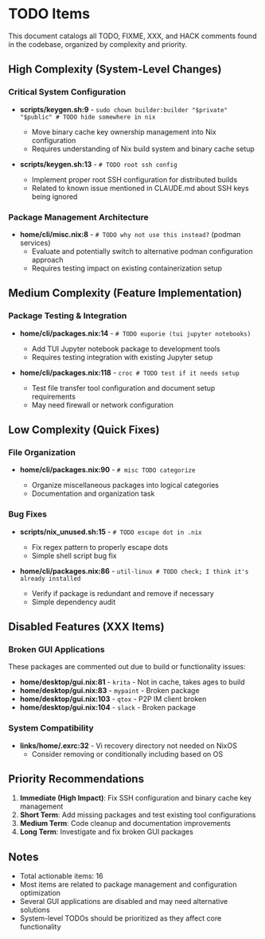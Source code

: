 # TODO Items

This document catalogs all TODO, FIXME, XXX, and HACK comments found in the
codebase, organized by complexity and priority.

## High Complexity (System-Level Changes)

### Critical System Configuration

- **scripts/keygen.sh:9** -
  `sudo chown builder:builder "$private" "$public" # TODO hide somewhere in nix`

  - Move binary cache key ownership management into Nix configuration
  - Requires understanding of Nix build system and binary cache setup

- **scripts/keygen.sh:13** - `# TODO root ssh config`

  - Implement proper root SSH configuration for distributed builds
  - Related to known issue mentioned in CLAUDE.md about SSH keys being ignored

### Package Management Architecture

- **home/cli/misc.nix:8** - `# TODO why not use this instead?` (podman services)
  - Evaluate and potentially switch to alternative podman configuration approach
  - Requires testing impact on existing containerization setup

## Medium Complexity (Feature Implementation)

### Package Testing & Integration

- **home/cli/packages.nix:14** - `# TODO euporie (tui jupyter notebooks)`

  - Add TUI Jupyter notebook package to development tools
  - Requires testing integration with existing Jupyter setup

- **home/cli/packages.nix:118** - `croc # TODO test if it needs setup`

  - Test file transfer tool configuration and document setup requirements
  - May need firewall or network configuration

## Low Complexity (Quick Fixes)

### File Organization

- **home/cli/packages.nix:90** - `# misc TODO categorize`

  - Organize miscellaneous packages into logical categories
  - Documentation and organization task

### Bug Fixes

- **scripts/nix_unused.sh:15** - `# TODO escape dot in .nix`

  - Fix regex pattern to properly escape dots
  - Simple shell script bug fix

- **home/cli/packages.nix:86** -
  `util-linux # TODO check; I think it's already installed`

  - Verify if package is redundant and remove if necessary
  - Simple dependency audit

## Disabled Features (XXX Items)

### Broken GUI Applications

These packages are commented out due to build or functionality issues:

- **home/desktop/gui.nix:81** - `krita` - Not in cache, takes ages to build
- **home/desktop/gui.nix:83** - `mypaint` - Broken package
- **home/desktop/gui.nix:103** - `qtox` - P2P IM client broken
- **home/desktop/gui.nix:104** - `slack` - Broken package

### System Compatibility

- **links/home/.exrc:32** - Vi recovery directory not needed on NixOS
  - Consider removing or conditionally including based on OS

## Priority Recommendations

1. **Immediate (High Impact)**: Fix SSH configuration and binary cache key
   management
2. **Short Term**: Add missing packages and test existing tool configurations
3. **Medium Term**: Code cleanup and documentation improvements
4. **Long Term**: Investigate and fix broken GUI packages

## Notes

- Total actionable items: 16
- Most items are related to package management and configuration optimization
- Several GUI applications are disabled and may need alternative solutions
- System-level TODOs should be prioritized as they affect core functionality
